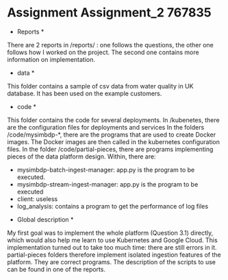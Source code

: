 # Assignment Assignment_2  767835

* Reports *

There are 2 reports in /reports/ : one follows the questions, the other one follows how I worked on the project. The second one contains more information on  implementation.

* data *

This folder contains a sample of csv data from water quality in UK database. It has been used on the example customers.

* code *

This folder contains the code for several deployments.
In /kubenetes, there are the configuration files for deployments and services
In the folders /code/mysimbdp-\*, there are the programs that are used to create Docker images. The Docker images are then called in the kubernetes configuration files.
In the folder /code/partial-pieces, there are programs implementing pieces of the data platform design. Within, there are:
- mysimbdp-batch-ingest-manager: app.py is the program to be executed.
- mysimbdp-stream-ingest-manager: app.py is the program to be executed
- client: useless
- log_analysis: contains a program to get the performance of log files

* Global description *

My first goal was to implement the whole platform (Question 3.1) directly, which would also help me learn to use Kubernetes and Google Cloud. This implementation turned out to take too much time: there are still errors in it. partial-pieces folders therefore implement isolated ingestion features of the platform. They are correct programs.
The description of the scripts to use can be found in one of the reports. 
